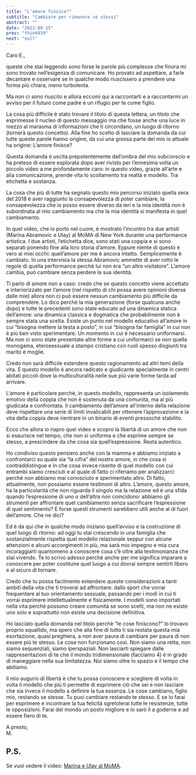 ```yaml
---
title: "L'amore finisce?"
subtitle: "Cambiare per rimanere se stessi"
abstract: ""
date: "2023-09-15"
prev: "think039"
next: "null"
---
```


Caro E.,

queste che stai leggendo sono forse le parole più complesse che finora mi sono trovato nell’esigenza di comunicare. Ho provato ad aspettare, a farle decantare e osservare se in qualche modo riuscissero a prendere una forma più chiara, meno turbolenta.

Ma non ci sono riuscito e allora eccomi qui a raccontarti e a raccontarmi un avviso per il futuro come padre e un rifugio per te come figlio.

La cosa più difficile è stato trovare il titolo di questa lettera, un titolo che esprimesse il nucleo di questo messaggio ma che fosse anche una luce in mezzo al marasma di informazioni che ti circondano, un luogo di ritorno (tornerà questo concetto). Alla fine ho scelto di lasciare la domanda da cui tutte queste parole hanno origine, da cui una grossa parte del mio io attuale ha origine: L’amore finisce?

Questa domanda è uscita prepotentemente dall’ombra del mio subconscio e ha preteso di essere esplorata dopo aver rivisto per l’ennesima volta un piccolo video a me profondamente caro: in questo video, grazie all’arte e alla comunicazione, prende vita lo scollamento tra realtà e modello. Tra etichetta e sostanza.

La cosa che più di tutte ha segnato questo mio percorso iniziato quella sera del 2018 è aver raggiunto la consapevolezza di poter cambiare, la consapevolezza che io posso essere diverso da ieri e la mia identità non è subordinata al mio cambiamento ma che la mia identità si manifesta in quel cambiamento.

In quel video, che io porto nel cuore, è mostrato l’incontro tra due artisti (Marina Abramovic e Ulay) al MoMA di New York durante una performance artistica. I due artisti, l’etichetta dice, sono stati una coppia e si sono separati ponendo fine alla loro storia d’amore. Eppure niente di questo è vero ai miei occhi: quell’amore per me è ancora intatto. Semplicemente è cambiato. In una intervista la stessa Abramovic ammette di aver rotto le regole di quella performance perchè lui non era “un altro visitatore”. L’amore cambia, può cambiare senza perdere la sua identità.

Ti parlo di amore non a caso: credo che se questo concetto viene accettato e interiorizzato per l’amore (nel rispetto di chi possa avere opinioni diverse dalle mie) allora non ci può essere nessun cambiamento più difficile da comprendere. Lo dico perchè la mia generazione (forse qualcuna anche dopo) e tutte le precedenti sono state educate ad una dinamica statica dell’amore: una dinamica classica e dogmatica che probabilmente non è sempre stata una scelta. Esiste un punto nel modello educativo all’amore in cui “bisogna mettere la testa a posto”, in cui “bisogna far famiglia” in cui non è più ben visto sperimentare. Un momento in cui è necessario uniformarsi. Ma non ci sono state presentate altre forme a cui uniformarci se non quella monogama, eterosessuale a stampo cristiano con ruoli spesso disgiunti tra marito e moglie.

Credo non sarà difficile estendere questo ragionamento ad altri temi della vita. E questo modello è ancora radicato e giudicante specialmente in centri abitati piccoli dove la multiculturalità nelle sue più varie forme tarda ad arrivare.

L’amore è particolare perchè, in questo modello, rappresenta un isolamento emotivo della coppia che non è sostenuta da una comunità, ma al più giudicata e confrontata. Il cambiamento dell’amore all’interno della relazione deve rispettare una serie di limiti invalicabili per ottenere l’approvazione e la vita della coppia deve rientrare in un binario di eventi pressoché stabilito.

Ecco che allora io riapro quel video e scopro la libertà di un amore che non si esaurisce nel tempo, che non si uniforma e che esprime sempre se stesso, a prescindere da che cosa sia quell’espressione. Resta autentico. 

Ho condiviso questo pensiero anche con la mamma e abbiamo iniziato a confrontarci su quale sia “la cifra” del nostro amore, in che cosa si contraddistingue e in che cosa invece risente di quel modello con cui entrambi siamo cresciuti e al quale di fatto ci riferiamo per analizzarci: perchè non abbiamo mai conosciuto e sperimentato altro. Di fatto, attualmente, non possiamo essere testimoni di altro. L’amore, questo amore, ha la particolarità che non riguarda il singolo ma la relazione ed è una sfida quando l’espressione di uno o dell’altra non coincidono: abbiamo gli strumenti per affrontare quel cambiamento senza sacrificare l’espressione di quel sentimento? E forse questi strumenti sarebbero utili anche al di fuori dell’amore. Che ne dici?

Ed è da qui che in qualche modo iniziano quell’avviso e la costruzione di quel luogo di ritorno: ad oggi tu stai crescendo in una famiglia che sostanzialmente rispetta quel modello relazionale seppur con alcune attenzioni e alcuni accorgimenti in più, ma sarà mio impegno e mia cura incoraggiarti quantomeno a conoscere cosa c’è oltre alla testimonianza che stai vivendo. Te lo scrivo adesso perchè anche per me significa imparare a conoscere per poter costituire quel luogo a cui dovrai sempre sentirti libero e al sicuro di tornare.

Credo che tu possa facilmente estendere queste considerazioni a tanti ambiti della vita che ti troverai ad affrontare: dallo sport che vorrai frequentare al tuo orientamento sessuale, passando per i modi in cui ti vorrai esprimere intellettualmente e fisicamente. I modelli sono importati nella vita perchè possono creare comunità se sono scelti, ma non ne esiste uno solo e soprattutto non esiste una decisione definitiva.

Ho lasciato quella domanda nel titolo perchè “le cose finiscono?” lo trovavo proprio squallido, ma spero che alla fine di tutto ti sia restata questa mia esortazione, quasi preghiera, a non aver paura di cambiare per paura di non essere più te stesso. Le cose non funzionano così. Non siamo una retta, non siamo sequenziali, siamo iperspaziali. Non lasciarti spiegare dalle rappresentazioni di te che il mondo tridimensionale (facciamo 4) è in grado di maneggiare nella sua limitatezza. Noi siamo oltre lo spazio e il tempo che abitiamo.

Il mio augurio di libertà è che tu possa conoscere e scegliere di volta in volta il modello che più ti permette di esprimere ciò che sei e non lasciare che sia invece il modello a definire la tua essenza. Le cose cambiano, figlio mio, restando se stesse. Tu puoi cambiare restando te stesso. E se lo farai per esprimere e incontrare la tua felicità sgretolerai tutte le resistenze, tutte le opposizioni. Farai del mondo un posto migliore e io sarò lì a goderne e ad essere fiero di te.

A presto,  
M.

## P.S.
Se vuoi vedere il video: [Marina e Ulay al MoMA](https://www.youtube.com/watch?v=mEcqoqvlxPY).

